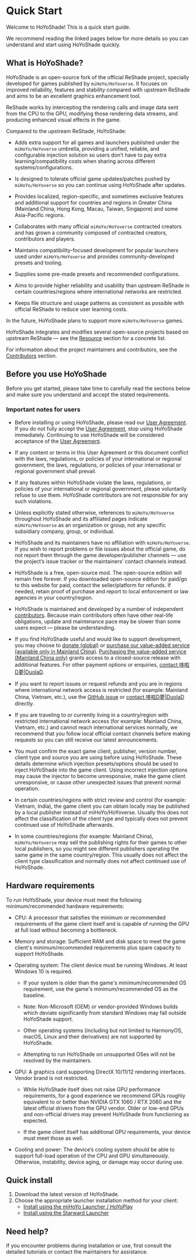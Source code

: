 # Quick Start

Welcome to HoYoShade! This is a quick start guide.

We recommend reading the linked pages below for more details so you can understand and start using HoYoShade quickly.

## What is HoYoShade?

HoYoShade is an open-source fork of the official ReShade project, specially developed for games published by `miHoYo/HoYoverse`. It focuses on improved reliability, features and stability compared with upstream ReShade and aims to be an excellent graphics enhancement tool.

ReShade works by intercepting the rendering calls and image data sent from the CPU to the GPU, modifying those rendering data streams, and producing enhanced visual effects in the game.

Compared to the upstream ReShade, HoYoShade:

- Adds extra support for all games and launchers published under the `miHoYo/HoYoverse` umbrella, providing a unified, reliable, and configurable injection solution so users don’t have to pay extra learning/compatibility costs when sharing across different systems/configurations.
  
- Is designed to tolerate official game updates/patches pushed by `miHoYo/HoYoverse` so you can continue using HoYoShade after updates.
- Provides localized, region-specific, and sometimes exclusive features and additional support for countries and regions in Greater China (Mainland China, Hong Kong, Macau, Taiwan, Singapore) and some Asia-Pacific regions.
  
- Collaborates with many official `miHoYo/HoYoverse` contracted creators and has grown a community composed of contracted creators, contributors and players.
  
- Maintains compatibility-focused development for popular launchers used under `miHoYo/HoYoverse` and provides community-developed presets and tooling.
  
- Supplies some pre-made presets and recommended configurations.
  
- Aims to provide higher reliability and usability than upstream ReShade in certain countries/regions where international networks are restricted.
  
- Keeps file structure and usage patterns as consistent as possible with official ReShade to reduce user learning costs.

In the future, HoYoShade plans to support more `miHoYo/HoYoverse` games.

HoYoShade integrates and modifies several open-source projects based on upstream ReShade — see the [Resource](#〢-来源) section for a concrete list.

For information about the project maintainers and contributors, see the [Contributors](#〢-贡献者) section.

## Before you use HoYoShade

Before you get started, please take time to carefully read the sections below and make sure you understand and accept the stated requirements.

### Important notes for users

- Before installing or using HoYoShade, please read our [User Agreement](/en/user-agreement). If you do not fully accept the [User Agreement](/en/user-agreement), stop using HoYoShade immediately. Continuing to use HoYoShade will be considered acceptance of the [User Agreement](/en/user-agreement).
  
- If any content or terms in this User Agreement or this document conflict with the laws, regulations, or policies of your international or regional government, the laws, regulations, or policies of your international or regional government shall prevail.

- If any features within HoYoShade violate the laws, regulations, or policies of your international or regional government, please voluntarily refuse to use them. HoYoShade contributors are not responsible for any such violations.
  
- Unless explicitly stated otherwise, references to `miHoYo/HoYoverse` throughout HoYoShade and its affiliated pages indicate `miHoYo/HoYoverse` as an organization or group, not any specific subsidiary company, group, or individual.
  
- HoYoShade and its maintainers have no affiliation with `miHoYo/HoYoverse`. If you wish to report problems or file issues about the official game, do not report them through the game developer/publisher channels — use the project’s issue tracker or the maintainers’ contact channels instead.
  
- HoYoShade is a free, open-source mod. The open-source edition will remain free forever. If you downloaded open-source edition for paid/go to this website for paid, contact the seller/platform for refunds. If needed, retain proof of purchase and report to local enforcement or law agencies in your country/region.
  
- HoYoShade is maintained and developed by a number of independent [contributors](#〢-贡献者). Because main contributors often have other real-life obligations, update and maintenance pace may be slower than some users expect — please be understanding.
  
- If you find HoYoShade useful and would like to support development, you may choose to [donate (global)](#〢-赞助HoYoShade) or [purchase our value-added service (available only in Mainland China)](#〢-增值服务). [Purchasing the value-added service (Mainland China only)](#〢-增值服务) grants access to a closed-source release with additional features. For other payment options or enquiries, [contact 哆啦D夢|DuolaD](https://github.com/DuolaD).
  
- If you want to report issues or request refunds and you are in regions where international network access is restricted (for example: Mainland China, Vietnam, etc.), use the [GitHub issue](https://github.com/DuolaD/HoYoShade/issues) or [contact 哆啦D夢|DuolaD](https://github.com/DuolaD) directly.
  
- If you are traveling to or currently living in a country/region with restricted international network access (for example: Mainland China, Vietnam, etc.) and cannot reach international services normally, we recommend that you follow local official contact channels before making requests so you can still receive our latest announcements.
  
- You must confirm the exact game client, publisher, version number, client type and source you are using before using HoYoShade. These details determine which injection presets/options should be used to inject HoYoShade into the game client. Using incorrect injection options may cause the injector to become unresponsive, make the game client unresponsive, or cause other unexpected issues that prevent normal operation.

- In certain countries/regions with strict review and control (for example: Vietnam, India), the game client you can obtain locally may be published by a local publisher instead of miHoYo/HoYoverse. Usually this does not affect the classification of the client type and typically does not prevent continued use of HoYoShade afterwards.

- In some countries/regions (for example: Mainland China), `miHoYo/HoYoverse` may sell the publishing rights for their games to other local publishers, so you might see different publishers operating the same game in the same country/region. This usually does not affect the client type classification and normally does not affect continued use of HoYoShade.

## Hardware requirements

To run HoYoShade, your device must meet the following minimum/recommended hardware requirements:

- CPU: A processor that satisfies the minimum or recommended requirements of the game client itself and is capable of running the GPU at full load without becoming a bottleneck.
  
- Memory and storage: Sufficient RAM and disk space to meet the game client's minimum/recommended requirements plus spare capacity to support HoYoShade.
  
- Operating system: The client device must be running Windows. At least Windows 10 is required.  
   - If your system is older than the game's minimum/recommended OS requirement, use the game's minimum/recommended OS as the baseline.

   - Note: Non-Microsoft (OEM) or vendor-provided Windows builds which deviate significantly from standard Windows may fall outside HoYoShade support.
   - Other operating systems (including but not limited to HarmonyOS, macOS, Linux and their derivatives) are not supported by HoYoShade.

   - Attempting to run HoYoShade on unsupported OSes will not be resolved by the maintainers.

- GPU: A graphics card supporting DirectX 10/11/12 rendering interfaces. Vendor brand is not restricted.
   - While HoYoShade itself does not raise GPU performance requirements, for a good experience we recommend GPUs roughly equivalent to or better than NVIDIA GTX 1060 / RTX 2060 and the latest official drivers from the GPU vendor. Older or low-end GPUs and non-official drivers may prevent HoYoShade from functioning as expected.

   - If the game client itself has additional GPU requirements, your device must meet those as well.

- Cooling and power: The device’s cooling system should be able to support full-load operation of the CPU and GPU simultaneously. Otherwise, instability, device aging, or damage may occur during use.

## Quick install

1. Download the latest version of HoYoShade.
2. Choose the appropriate launcher installation method for your client:
    - [Install using the miHoYo Launcher / HoYoPlay](/en/Tutorial/mihoyo-launcher)
    - [Install using the Starward Launcher](/en/Tutorial/starward-launcher)

## Need help?

If you encounter problems during installation or use, first consult the detailed tutorials or contact the maintainers for assistance.